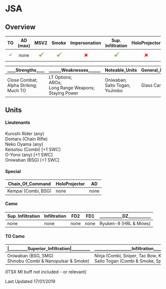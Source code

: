 # JSA

## Overview

| TO | AD (max) | MSV2 | Smoke | Impersonation | Sup. Infiltration | HoloProjector | TAGs | Strategos (max) |
|:--:|:--------:|:----:|:-----:|:-------------:|:-----------------:|:-------------:|:----:|:---------------:|
| ![tick](/images/tick.png "Yes") | none | ![tick](/images/tick.png "Yes") | ![tick](/images/tick.png "Yes") | ![cross](/images/cross.png "No") | ![tick](/images/tick.png "Yes") | ![cross](/images/cross.png "No") | ![tick](/images/tick.png "Yes") | none |

| \_\_\_\_Strengths\_\_\_\_	| \_\_\_\_\_\_Weaknesses\_\_\_\_\_\_ | Noteable_Units | General_Notes |
|-----------|------------|----------------|---------------|
| Close Combat;<br>Alpha Striking;<br>Much TO | LT Options;<br>AROs;<br>Long Range Weapons;<br>Staying Power | Oniwaban;<br>Saito Togan;<br>YoJimbo | Glass Cannon |

## Units

#### Lieutenants
Kuroshi Rider (any)  
Domaru (Chain Rifle)  
Neko Oyama (any)  
Keisotsu (Combi) [+1 SWC]  
O-Yoroi (any) [+1 SWC]  
Oniwaban (BSG) [+1 SWC]

#### Special

| Chain_Of_Command | HoloProjector | AD |
|------------------|---------------|----|
| Kempai (Combi, BSG) | none | none |

#### Camo

| Sup. Infiltration | Infiltration | FD2 |	FD1 | \_\_\_\_\_\_\_\_\_\_\_DZ\_\_\_\_\_\_\_\_\_\_\_ |
|-------------------|--------------|-----|------|----|
| none | none | none | none | Ryuken-9 (HRL & Mines) |


#### TO Camo

| \|\_\_\_\_\_\_\_\_\_Superior_Infiltration\|\_\_\_\_\_\_\_\_\_ | \_\_\_\_\_\_\_\_\_\_\_\_\_\_\_\_\_\_Infiltration\_\_\_\_\_\_\_\_\_\_\_\_\_\_\_\_\_\_ | FD2 |	FD1 | DZ |
|-----------------------|--------------|-----|------|----|
| Oniwaban (BSG, SMG)<br>Shinobu (Combi & Nanopulsar & Smoke) | Ninja (Combi, Sniper, Tac Bow, KHD, AHD, FO)<br>Saito Togan (Combi & Smoke, Specialist) | n/a | n/a | n/a |

(ITSX MI buff not included - or relevant)

Last Updated 17/01/2019
